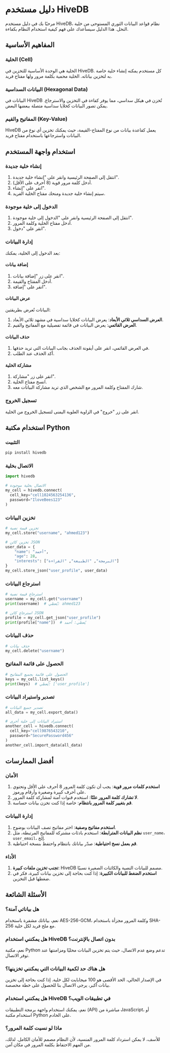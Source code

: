 # دليل مستخدم HiveDB

مرحبًا بك في دليل مستخدم HiveDB، نظام قواعد البيانات الثوري المستوحى من خلية النحل. هذا الدليل سيساعدك على فهم كيفية استخدام النظام بكفاءة.

## المفاهيم الأساسية

### الخلية (Cell)

الخلية هي الوحدة الأساسية للتخزين في HiveDB. كل مستخدم يمكنه إنشاء خلية خاصة به لتخزين بياناته. الخلية محمية بكلمة مرور ولها مفتاح فريد.

### البيانات السداسية (Hexagonal Data)

البيانات في HiveDB تُخزن في هيكل سداسي، مما يوفر كفاءة في التخزين والاسترجاع. يمكن تصور البيانات كخلايا سداسية متصلة ببعضها البعض.

### المفاتيح والقيم (Key-Value)

HiveDB يعمل كقاعدة بيانات من نوع المفتاح-القيمة، حيث يمكنك تخزين أي نوع من البيانات واسترجاعها باستخدام مفتاح فريد.

## استخدام واجهة المستخدم

### إنشاء خلية جديدة

1. انتقل إلى الصفحة الرئيسية وانقر على "إنشاء خلية جديدة".
2. أدخل كلمة مرور قوية (8 أحرف على الأقل).
3. انقر على "إنشاء".
4. سيتم إنشاء خلية جديدة ومنحك مفتاح الخلية الفريد.

### الدخول إلى خلية موجودة

1. انتقل إلى الصفحة الرئيسية وانقر على "الدخول إلى خلية موجودة".
2. أدخل مفتاح الخلية وكلمة المرور.
3. انقر على "دخول".

### إدارة البيانات

بعد الدخول إلى الخلية، يمكنك:

#### إضافة بيانات

1. انقر على زر "إضافة بيانات".
2. أدخل المفتاح والقيمة.
3. انقر على "إضافة".

#### عرض البيانات

البيانات تُعرض بطريقتين:

1. **العرض السداسي ثلاثي الأبعاد**: يعرض البيانات كخلايا سداسية في مشهد ثلاثي الأبعاد.
2. **العرض القائمي**: يعرض البيانات في قائمة تفصيلية مع المفاتيح والقيم.

#### حذف البيانات

1. في العرض القائمي، انقر على أيقونة الحذف بجانب البيانات التي تريد حذفها.
2. أكد الحذف عند الطلب.

#### مشاركة الخلية

1. انقر على زر "مشاركة".
2. انسخ مفتاح الخلية.
3. شارك المفتاح وكلمة المرور مع الشخص الذي تريد مشاركة البيانات معه.

### تسجيل الخروج

انقر على زر "خروج" في الزاوية العلوية اليمنى لتسجيل الخروج من الخلية.

## استخدام مكتبة Python

### التثبيت

```bash
pip install hivedb
```

### الاتصال بخلية

```python
import hivedb

# الاتصال بخلية موجودة
my_cell = hivedb.connect(
  cell_key="cell1024563254136",
  password="IloveBees123"
)
```

### تخزين البيانات

```python
# تخزين قيمة نصية
my_cell.store("username", "ahmed123")

# تخزين كائن JSON
user_data = {
    "name": "أحمد",
    "age": 28,
    "interests": ["البرمجة", "الطبيعة", "القراءة"]
}
my_cell.store_json("user_profile", user_data)
```

### استرجاع البيانات

```python
# استرجاع قيمة نصية
username = my_cell.get("username")
print(username)  # يُعطي: ahmed123

# استرجاع كائن JSON
profile = my_cell.get_json("user_profile")
print(profile["name"])  # يُعطي: أحمد
```

### حذف البيانات

```python
# حذف بيانات
my_cell.delete("username")
```

### الحصول على قائمة المفاتيح

```python
# الحصول على قائمة بجميع المفاتيح
keys = my_cell.list_keys()
print(keys)  # يُعطي: ['user_profile']
```

### تصدير واستيراد البيانات

```python
# تصدير جميع البيانات
all_data = my_cell.export_data()

# استيراد البيانات إلى خلية أخرى
another_cell = hivedb.connect(
  cell_key="cell9876543210",
  password="SecurePassword456"
)
another_cell.import_data(all_data)
```

## أفضل الممارسات

### الأمان

1. **استخدم كلمات مرور قوية**: يجب أن تكون كلمة المرور 8 أحرف على الأقل وتحتوي على أحرف كبيرة وصغيرة وأرقام ورموز.
2. **لا تشارك كلمة المرور علنًا**: استخدم قنوات آمنة لمشاركة كلمة المرور.
3. **قم بتغيير كلمة المرور بانتظام**: خاصة إذا كنت تخزن بيانات حساسة.

### إدارة البيانات

1. **استخدم مفاتيح وصفية**: اختر مفاتيح تصف البيانات بوضوح.
2. **نظم البيانات المترابطة**: استخدم بادئات مشتركة للمفاتيح المرتبطة، مثل `user_name`، `user_email`، إلخ.
3. **قم بعمل نسخ احتياطية**: صدّر بياناتك بانتظام واحتفظ بنسخة احتياطية.

### الأداء

1. **تجنب تخزين ملفات كبيرة**: HiveDB مصمم للبيانات النصية والكائنات الصغيرة نسبيًا.
2. **استخدم الضغط للبيانات الكبيرة**: إذا كنت بحاجة إلى تخزين بيانات كبيرة، فكر في ضغطها قبل التخزين.

## الأسئلة الشائعة

### هل بياناتي آمنة؟

نعم، بياناتك مشفرة باستخدام AES-256-GCM، وكلمة المرور مجزأة باستخدام SHA-256 مع ملح فريد لكل خلية.

### هل يمكنني استخدام HiveDB بدون اتصال بالإنترنت؟

نعم، مكتبة Python تدعم وضع عدم الاتصال، حيث يتم تخزين البيانات محليًا ومزامنتها عند توفر الاتصال.

### هل هناك حد لكمية البيانات التي يمكنني تخزينها؟

في الإصدار الحالي، الحد الأقصى هو 100 ميجابايت لكل خلية. إذا كنت بحاجة إلى تخزين بيانات أكبر، يرجى الاتصال بنا للحصول على خطة مخصصة.

### هل يمكنني استخدام HiveDB في تطبيقات الويب؟

نعم، يمكنك استخدام واجهة برمجة التطبيقات (API) مباشرة من JavaScript، أو استخدام مكتبة Python على الخادم.

### ماذا لو نسيت كلمة المرور؟

للأسف، لا يمكن استرداد كلمة المرور المنسية، لأن النظام مصمم للأمان الكامل. لذلك، من المهم الاحتفاظ بكلمة المرور في مكان آمن.
